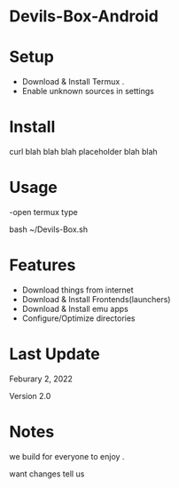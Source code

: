 # Devils-Box-Android

# Setup 
- Download & Install Termux .
- Enable unknown sources in settings 

# Install 
curl blah blah blah placeholder blah blah 

# Usage 
-open termux type 

   bash ~/Devils-Box.sh

# Features 
- Download things from internet 
- Download & Install Frontends(launchers)
- Download & Install emu apps
- Configure/Optimize directories 


# Last Update 

Feburary 2, 2022

Version 2.0 


# Notes 

we build for everyone to enjoy . 

want changes tell us 
